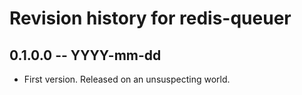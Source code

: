 # Revision history for redis-queuer

## 0.1.0.0 -- YYYY-mm-dd

* First version. Released on an unsuspecting world.
